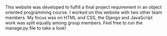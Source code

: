 This website was developed to fulfill a final project requirement in an object oriented programming course.
I worked on this website with two other team members. 
My focus was on HTML and CSS, the Django and JavaScript work was split equally among group members. 
Feel free to run the manage.py file to take a look!
